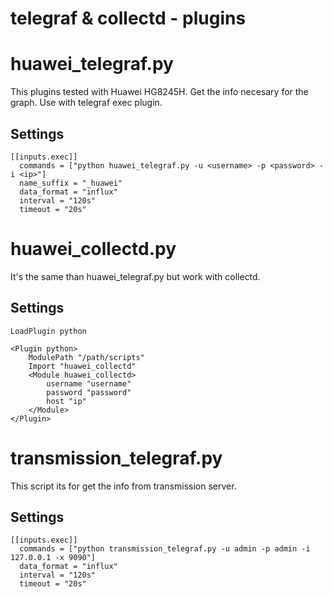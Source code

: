 # telegraf & collectd - plugins

# huawei_telegraf.py

This plugins tested with Huawei HG8245H. Get the info necesary for the graph. Use with telegraf exec plugin.

## Settings

```
[[inputs.exec]]
  commands = ["python huawei_telegraf.py -u <username> -p <password> -i <ip>"]
  name_suffix = "_huawei"
  data_format = "influx"
  interval = "120s"
  timeout = "20s"
```

# huawei_collectd.py

It's the same than huawei_telegraf.py but work with collectd.

## Settings

```
LoadPlugin python

<Plugin python>
    ModulePath "/path/scripts"
    Import "huawei_collectd"
    <Module huawei_collectd>
        username "username"
        password "password"
        host "ip"
    </Module>
</Plugin>
```

# transmission_telegraf.py

This script its for get the info from transmission server.

## Settings

```
[[inputs.exec]]
  commands = ["python transmission_telegraf.py -u admin -p admin -i 127.0.0.1 -x 9090"]
  data_format = "influx"
  interval = "120s"
  timeout = "20s"
```
